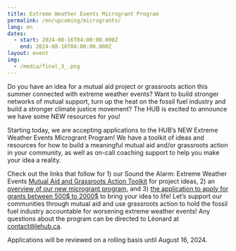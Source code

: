 ```yaml
---
title: Extreme Weather Events Microgrant Program
permalink: /en/upcoming/microgrants/
lang: en
dates:
  - start: 2024-08-16T04:00:00.000Z
    end: 2024-08-16T04:00:00.000Z
layout: event
img:
  - /media/final_3_.png
---
```

Do you have an idea for a mutual aid project or grassroots action this summer connected with extreme weather events? Want to build stronger networks of mutual support, turn up the heat on the fossil fuel industry and build a stronger climate justice movement? The HUB is excited to announce we have some NEW resources for you! 

Starting today, we are accepting applications to the HUB’s NEW Extreme Weather Events Microgrant Program! We have a toolkit of ideas and resources for how to build a meaningful mutual aid and/or grassroots action in your community, as well as on-call coaching support to help you make your idea a reality. 

Check out the links that follow for 1) our Sound the Alarm: Extreme Weather Events [Mutual Aid and Grassroots Action Toolkit](https://docs.google.com/document/d/18dPytWqwbQQnv5nMRFRn97upGdDLt1dfxwXInf1vXb4/edit?usp=sharing) for project ideas, 2) an [overview of our new microgrant program,](https://docs.google.com/document/d/16DTDfJuv-n3kjPLRnimMxlCjFFp7Mioxlj-wtFmhGH0/edit?usp=sharing) and 3) [the application to apply for grants between 500$ to 2000$](https://cryptpad.fr/form/#/2/form/view/yMKJ6Hfvt0DW3i6UNIWl+91lB0K9M25Zcn2BnGgnutU/) to bring your idea to life! Let’s support our communities through mutual aid and use grassroots action to hold the fossil fuel industry accountable for worsening extreme weather events! Any questions about the program can be directed to Léonard at [contact@lehub.ca](mailto:contact@lehub.ca). 

Applications will be reviewed on a rolling basis until August 16, 2024.